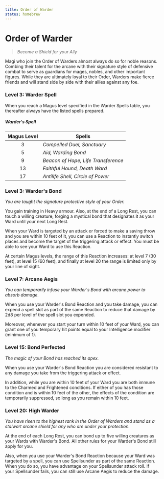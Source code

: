 ```yaml
---
title: Order of Warder
status: homebrew
---
```


# Order of Warder

> *Become a Shield for your Ally*

Magi who join the Order of Warders almost always do so for noble reasons. Combing their talent for the arcane with their signature style of defensive combat to serve as guardians for mages, nobles, and other important figures. While they are ultimately loyal to their Order, Warders make fierce friends and will stand side by side with their allies against any foe.

### Level 3: Warder Spell

When you reach a Magus level specified in the Warder Spells table, you thereafter always have the listed spells prepared.

##### Warder's Spell

| Magus Level | Spells |
|:-:|---|
| 3 | *Compelled Duel, Sanctuary* |
| 5 | *Aid, Warding Bond* |
| 9 | *Beacon of Hope, Life Transference* |
| 13 | *Faithful Hound, Death Ward* |
| 17 | *Antilife Shell, Circle of Power* |

### Level 3: Warder's Bond

*You are taught the signature protective style of your Order.* 

You gain training in Heavy armour. Also, at the end of a Long Rest, you can touch a willing creature, forging a mystical bond that designates it as your Ward until your next Long Rest.

When your Ward is targeted by an attack or forced to make a saving throw and you are within 10 feet of it, you can use a Reaction to instantly switch places and become the target of the triggering attack or effect. You must be able to see your Ward to use this Reaction.

At certain Magus levels, the range of this Reaction increases: at level 7 (30 feet), at level 15 (60 feet), and finally at level 20 the range is limited only by your line of sight.

### Level 7: Arcane Aegis

*You can temporarily infuse your Warder's Bond with arcane power to absorb damage.*

When you use your Warder's Bond Reaction and you take damage, you can expend a spell slot as part of the same Reaction to reduce that damage by 2d8 per level of the spell slot you expended.

Moreover, whenever you start your turn within 10 feet of your Ward, you can grant one of you temporary hit points equal to your Intelligence modifier (minimum of 1).

### Level 15: Bond Perfected

*The magic of your Bond has reached its apex.*

When you use your Warder's Bond Reaction you are considered resistant to any damage you take from the triggering attack or effect.

In addition, while you are within 10 feet of your Ward you are both immune to the Charmed and Frightened conditions. If either of you has those condition and is within 10 feet of the other, the effects of the condition are temporarily suppressed, so long as you remain within 10 feet.

### Level 20: High Warder

*You have risen to the highest rank in the Order of Warders and stand as a stalwart arcane shield for any who are under your protection.*

At the end of each Long Rest, you can bond up to five willing creatures as your Wards with Warder's Bond. All other rules for your Warder's Bond still apply for you.

Also, when you use your Warder's Bond Reaction because your Ward was targeted by a spell, you can use Spellsunder as part of the same Reaction. When you do so, you have advantage on your Spellsunder attack roll. If your Spellsunder fails, you can still use Arcane Aegis to reduce the damage.